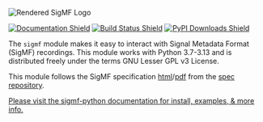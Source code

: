 ![Rendered SigMF Logo](https://raw.githubusercontent.com/sigmf/SigMF/refs/heads/main/logo/sigmf_logo.png)

[![Documentation Shield](https://img.shields.io/readthedocs/sigmf)](https://sigmf.readthedocs.io/en/latest/)
[![Build Status Shield](https://img.shields.io/github/actions/workflow/status/sigmf/sigmf-python/main.yml)](https://github.com/sigmf/sigmf-python/actions?query=branch%3Amain)
[![PyPI Downloads Shield](https://img.shields.io/pypi/dm/sigmf)](https://pypi.org/project/SigMF/)

The `sigmf` module makes it easy to interact with Signal Metadata Format
(SigMF) recordings. This module works with Python 3.7-3.13 and is distributed
freely under the terms GNU Lesser GPL v3 License.

This module follows the SigMF specification [html](https://sigmf.org/)/[pdf](https://sigmf.github.io/SigMF/sigmf-spec.pdf) from the [spec repository](https://github.com/sigmf/SigMF).

[Please visit the sigmf-python documentation for install, examples, & more info.](https://sigmf.readthedocs.io/en/latest/)
